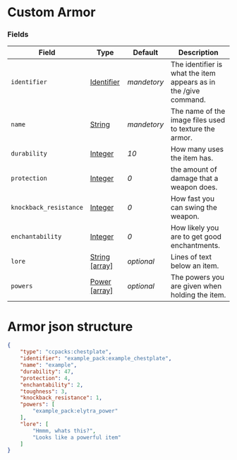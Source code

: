 # Custom Armor

### Fields

   Field   | Type | Default | Description
-----------|------|---------|-------------
`identifier` | [Identifier]() | *mandetory* | The identifier is what the item appears as in the /give command.
`name` | [String]() | *mandetory* | The name of the image files used to texture the armor.
`durability` | [Integer]() | *10* | How many uses the item has.
`protection` | [Integer]() | *0* | the amount of damage that a weapon does.
`knockback_resistance` | [Integer]() | *0* | How fast you can swing the weapon.
`enchantability` | [Integer]() | *0* | How likely you are to get good enchantments.
`lore` | [String [array]]() | *optional* | Lines of text below an item.
`powers` | [Power [array]]() | *optional* | The powers you are given when holding the item.

# Armor json structure

```json
{
	"type": "ccpacks:chestplate",
	"identifier": "example_pack:example_chestplate",
	"name": "example",
	"durability": 47,
	"protection": 4,
	"enchantability": 2,
	"toughness": 3,
	"knockback_resistance": 1,
	"powers": [
		"example_pack:elytra_power"
	],
	"lore": [
		"Hmmm, whats this?",
		"Looks like a powerful item"
	]
}
```

